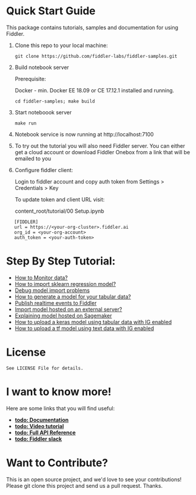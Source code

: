 <a name="quick-start-guide"></a>
# Quick Start Guide

This package contains tutorials, samples and documentation for using Fiddler.

1. Clone this repo to your local machine:

   ```git clone https://github.com/fiddler-labs/fiddler-samples.git```

2. Build notebook server
   
   Prerequisite: 
   
      Docker - min. Docker EE 18.09 or CE 17.12.1 installed and running.

   ```cd fiddler-samples; make build``` 

3. Start noteboook server

   ```make run```

4. Notebook service is now running at http://localhost:7100

5. To try out the tutorial you will also need Fiddler server. You can either get a cloud account or download Fiddler Onebox from a link that will be emailed to you
   
6. Configure fiddler client:

   Login to fiddler account and copy auth token from Settings > Credentials > Key
   
   To update token and client URL visit: 

   content_root/tutorial/00 Setup.ipynb

```
   [FIDDLER]
   url = https://<your-org-cluster>.fiddler.ai
   org_id = <your-org-account>
   auth_token = <your-auth-token>
```

<a name="step-by-step"></a>
# Step By Step Tutorial:

- [How to Monitor data?](https://github.com/fiddler-labs/fiddler-samples/blob/master/content_root/tutorial/01%20Monitor%20data%20using%20Fiddler.ipynb)
- [How to import sklearn regression model?](https://github.com/fiddler-labs/fiddler-samples/blob/master/content_root/tutorial/02%20How%20to%20upload%20a%20simple%20sklearn%20regression%20model.ipynb)
- [Debug model import problems](https://github.com/fiddler-labs/fiddler-samples/blob/master/content_root/tutorial/03%20How%20to%20debug%20model%20upload.ipynb)
- [How to generate a model for your tabular data?](https://github.com/fiddler-labs/fiddler-samples/blob/master/content_root/tutorial/04%20automodel.ipynb)
- [Publish realtime events to Fiddler](https://github.com/fiddler-labs/fiddler-samples/blob/master/content_root/tutorial/06%20publish_event.ipynb)
- [Import model hosted on an external server?](https://github.com/fiddler-labs/fiddler-samples/blob/master/content_root/tutorial/05%20Import%20model%20hosted%20outside%20of%20Fiddler.ipynb)
- [Explaining model hosted on Sagemaker](https://github.com/fiddler-labs/fiddler-samples/blob/master/content_root/tutorial/09%20Importing%20model%20hosted%20on%20Sagemaker.ipynb)
- [How to upload a keras model using tabular data with IG enabled](https://github.com/fiddler-labs/fiddler-samples/blob/master/content_root/tutorial/07%20How%20to%20upload%20a%20keras%20model%20using%20tabular%20data%20with%20IG%20enabled.ipynb)
- [How to upload a tf model using text data with IG enabled](https://github.com/fiddler-labs/fiddler-samples/blob/master/content_root/tutorial/08%20How%20to%20upload%20a%20tf%20model%20using%20text%20data%20with%20IG%20enabled.ipynb)

   
<a name="license"></a>
# License

```
See LICENSE File for details. 
```

<a name="i-want-to-know-more"></a>
# I want to know more!

Here are some links that you will find useful:
* **[todo: Documentation](https://fiddler.ai)**
* **[todo: Video tutorial](https://fiddler.ai)**
* **[todo: Full API Reference](https://fiddler.ai)**
* **[todo: Fiddler slack](https://fiddler.ai)**


<a name="want-to-contribute"></a>
# Want to Contribute?

This is an open source project, and we'd love to see your contributions!
Please git clone this project and send us a pull request. Thanks.




   
   
